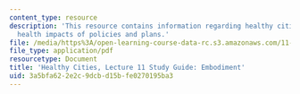 ```yaml
---
content_type: resource
description: 'This resource contains information regarding healthy cities: Assessing
  health impacts of policies and plans.'
file: /media/https%3A/open-learning-course-data-rc.s3.amazonaws.com/11-s941-healthy-cities-assessing-health-impacts-of-policies-and-plans-spring-2016/3a5bfa622e2c9dcbd15bfe0270195ba3_MIT11_S941S16_Class11Guide.pdf
file_type: application/pdf
resourcetype: Document
title: 'Healthy Cities, Lecture 11 Study Guide: Embodiment'
uid: 3a5bfa62-2e2c-9dcb-d15b-fe0270195ba3
---
```

